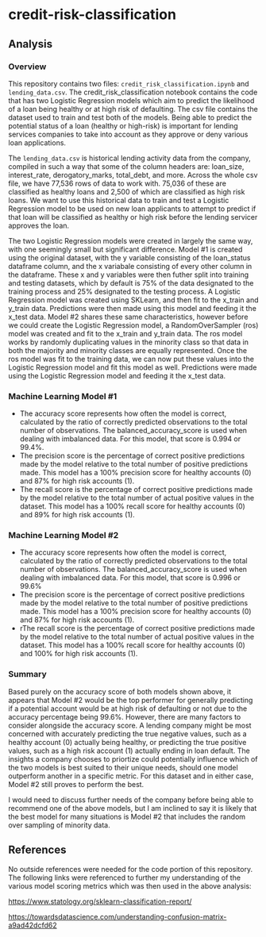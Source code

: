 # credit-risk-classification

## Analysis

### Overview

This repository contains two files: `credit_risk_classification.ipynb` and `lending_data.csv`. The credit_risk_classification notebook contains the code that has two Logistic Regression models which aim to predict the likelihood of a loan being healthy or at high risk of defaulting. The csv file contains the dataset used to train and test both of the models. Being able to predict the potential status of a loan (healthy or high-risk) is important for lending services companies to take into account as they approve or deny various loan applications. 

The `lending_data.csv` is historical lending activity data from the company, compiled in such a way that some of the column headers are: loan_size, interest_rate, derogatory_marks, total_debt, and more. Across the whole csv file, we have 77,536 rows of data to work with. 75,036 of these are classified as healthy loans and 2,500 of which are classified as high risk loans. We want to use this historical data to train and test a Logistic Regression model to be used on new loan applicants to attempt to predict if that loan will be classified as healthy or high risk before the lending servicer approves the loan.

The two Logistic Regression models were created in largely the same way, with one seemingly small but significant difference. Model #1 is created using the original dataset, with the y variable consisting of the loan_status dataframe column, and the x variabale consisting of every other column in the dataframe. These x and y variables were then futher split into training and testing datasets, which by default is 75% of the data designated to the training process and 25% designated to the testing process. A Logistic Regression model was created using SKLearn, and then fit to the x_train and y_train data. Predictions were then made using this model and feeding it the x_test data. Model #2 shares these same characteristics, however before we could create the Logistic Regression model, a RandomOverSampler (ros) model was created and fit to the x_train and y_train data. The ros model works by randomly duplicating values in the minority class so that data in both the majority and minority classes are equally represented. Once the ros model was fit to the training data, we can now put these values into the Logistic Regression model and fit this model as well. Predictions were made using the Logistic Regression model and feeding it the x_test data.

### Machine Learning Model #1

- The accuracy score represents how often the model is correct, calculated by the ratio of correctly predicted observations to the total number of observations. The balanced_accuracy_score is used when dealing with imbalanced data. For this model, that score is 0.994 or 99.4%.
- The precision score is the percentage of correct positive predictions made by the model relative to the total number of positive predictions made. This model has a 100% precision score for healthy accounts (0) and 87% for high risk accounts (1).
- The recall score is the percentage of correct positive predictions made by the model relative to the total number of actual positive values in the dataset. This model has a 100% recall score for healthy accounts (0) and 89% for high risk accounts (1).

### Machine Learning Model #2

- The accuracy score represents how often the model is correct, calculated by the ratio of correctly predicted observations to the total number of observations. The balanced_accuracy_score is used when dealing with imbalanced data. For this model, that score is 0.996 or 99.6%
- The precision score is the percentage of correct positive predictions made by the model relative to the total number of positive predictions made. This model has a 100% precision score for healthy accounts (0) and 87% for high risk accounts (1).
- rThe recall score is the percentage of correct positive predictions made by the model relative to the total number of actual positive values in the dataset. This model has a 100% recall score for healthy accounts (0) and 100% for high risk accounts (1).

### Summary

Based purely on the accuracy score of both models shown above, it appears that Model #2 would be the top performer for generally predicting if a potential account would be at high risk of defaulting or not due to the accuracy percentage being 99.6%. However, there are many factors to consider alongside the accuracy score. A lending company might be most concerned with accurately predicting the true negative values, such as a healthy account (0) actually being healthy, or predicting the true positive values, such as a high risk account (1) actually ending in loan default. The insights a company chooses to priortize could potentially influence which of the two models is best suited to their unique needs, should one model outperform another in a specific metric. For this dataset and in either case, Model #2 still proves to perform the best.

I would need to discuss further needs of the company before being able to recommend one of the above models, but I am inclined to say it is likely that the best model for many situations is Model #2 that includes the random over sampling of minority data.


## References

No outside references were needed for the code portion of this repository. The following links were referenced to further my understanding of the various model scoring metrics which was then used in the above analysis:

https://www.statology.org/sklearn-classification-report/

https://towardsdatascience.com/understanding-confusion-matrix-a9ad42dcfd62
